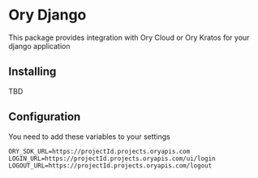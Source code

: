 # Ory Django

This package provides integration with Ory Cloud or Ory Kratos for your django application

## Installing

TBD

## Configuration

You need to add these variables to your settings

```
ORY_SDK_URL=https://projectId.projects.oryapis.com
LOGIN_URL=https://projectId.projects.oryapis.com/ui/login
LOGOUT_URL=https://projectId.projects.oryapis.com/logout
```
